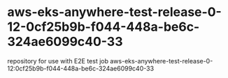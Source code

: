 # aws-eks-anywhere-test-release-0-12-0cf25b9b-f044-448a-be6c-324ae6099c40-33
repository for use with E2E test job aws-eks-anywhere-test-release-0-12:0cf25b9b-f044-448a-be6c-324ae6099c40-33
